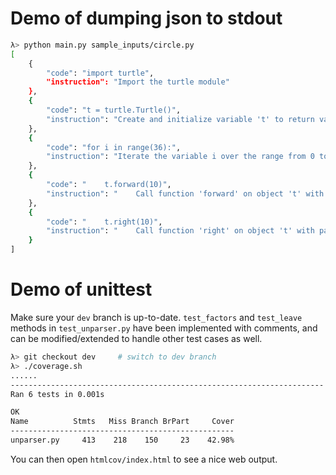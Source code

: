# Demo of dumping json to stdout
```sh
λ> python main.py sample_inputs/circle.py 
[
    {
        "code": "import turtle", 
        "instruction": "Import the turtle module"
    }, 
    {
        "code": "t = turtle.Turtle()", 
        "instruction": "Create and initialize variable 't' to return value of function 'Turtle' on object 'turtle' without parameter"
    }, 
    {
        "code": "for i in range(36):", 
        "instruction": "Iterate the variable i over the range from 0 to 36, and do the following:"
    }, 
    {
        "code": "    t.forward(10)", 
        "instruction": "    Call function 'forward' on object 't' with parameter of 10"
    }, 
    {
        "code": "    t.right(10)", 
        "instruction": "    Call function 'right' on object 't' with parameter of 10"
    }
]
```

# Demo of unittest
Make sure your `dev` branch is up-to-date. `test_factors` and `test_leave`
methods in `test_unparser.py` have been implemented with comments, and can be
modified/extended to handle other test cases as well.

```sh
λ> git checkout dev     # switch to dev branch
λ> ./coverage.sh 
......
----------------------------------------------------------------------
Ran 6 tests in 0.001s

OK
Name          Stmts   Miss Branch BrPart     Cover
--------------------------------------------------
unparser.py     413    218    150     23    42.98%
```
You can then open `htmlcov/index.html` to see a nice web output.

